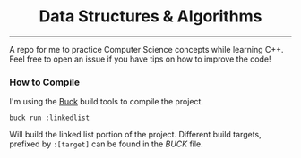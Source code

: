 <center>
    <h1>Data Structures & Algorithms</h1>
</center>

-----

A repo for me to practice Computer Science concepts while learning C++. Feel free to open an issue if you have tips on how to improve the code!


### How to Compile

I'm using the [Buck](https://buckbuild.com/) build tools to compile the project.

```
buck run :linkedlist
```

Will build the linked list portion of the project. Different build targets, prefixed by `:[target]` can be found in the *BUCK* file.